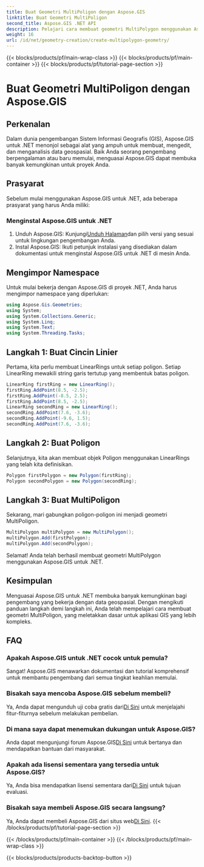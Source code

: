 ```yaml
---
title: Buat Geometri MultiPoligon dengan Aspose.GIS
linktitle: Buat Geometri MultiPoligon
second_title: Aspose.GIS .NET API
description: Pelajari cara membuat geometri MultiPolygon menggunakan Aspose.GIS untuk .NET. Panduan langkah demi langkah untuk pemula. Uji coba gratis tersedia.
weight: 16
url: /id/net/geometry-creation/create-multipolygon-geometry/
---
```


{{< blocks/products/pf/main-wrap-class >}}
{{< blocks/products/pf/main-container >}}
{{< blocks/products/pf/tutorial-page-section >}}

# Buat Geometri MultiPoligon dengan Aspose.GIS

## Perkenalan
Dalam dunia pengembangan Sistem Informasi Geografis (GIS), Aspose.GIS untuk .NET menonjol sebagai alat yang ampuh untuk membuat, mengedit, dan menganalisis data geospasial. Baik Anda seorang pengembang berpengalaman atau baru memulai, menguasai Aspose.GIS dapat membuka banyak kemungkinan untuk proyek Anda.
## Prasyarat
Sebelum mulai menggunakan Aspose.GIS untuk .NET, ada beberapa prasyarat yang harus Anda miliki:
### Menginstal Aspose.GIS untuk .NET
1.  Unduh Aspose.GIS: Kunjungi[Unduh Halaman](https://releases.aspose.com/gis/net/)dan pilih versi yang sesuai untuk lingkungan pengembangan Anda.
2. Instal Aspose.GIS: Ikuti petunjuk instalasi yang disediakan dalam dokumentasi untuk menginstal Aspose.GIS untuk .NET di mesin Anda.

## Mengimpor Namespace
Untuk mulai bekerja dengan Aspose.GIS di proyek .NET, Anda harus mengimpor namespace yang diperlukan:
```csharp
using Aspose.Gis.Geometries;
using System;
using System.Collections.Generic;
using System.Linq;
using System.Text;
using System.Threading.Tasks;
```

## Langkah 1: Buat Cincin Linier
Pertama, kita perlu membuat LinearRings untuk setiap poligon. Setiap LinearRing mewakili string garis tertutup yang membentuk batas poligon.
```csharp
LinearRing firstRing = new LinearRing();
firstRing.AddPoint(8.5, -2.5);
firstRing.AddPoint(-8.5, 2.5);
firstRing.AddPoint(8.5, -2.5);
LinearRing secondRing = new LinearRing();
secondRing.AddPoint(7.6, -3.6);
secondRing.AddPoint(-9.6, 1.5);
secondRing.AddPoint(7.6, -3.6);
```
## Langkah 2: Buat Poligon
Selanjutnya, kita akan membuat objek Poligon menggunakan LinearRings yang telah kita definisikan.
```csharp
Polygon firstPolygon = new Polygon(firstRing);
Polygon secondPolygon = new Polygon(secondRing);
```
## Langkah 3: Buat MultiPoligon
Sekarang, mari gabungkan poligon-poligon ini menjadi geometri MultiPoligon.
```csharp
MultiPolygon multiPolygon = new MultiPolygon();
multiPolygon.Add(firstPolygon);
multiPolygon.Add(secondPolygon);
```
Selamat! Anda telah berhasil membuat geometri MultiPolygon menggunakan Aspose.GIS untuk .NET.

## Kesimpulan
Menguasai Aspose.GIS untuk .NET membuka banyak kemungkinan bagi pengembang yang bekerja dengan data geospasial. Dengan mengikuti panduan langkah demi langkah ini, Anda telah mempelajari cara membuat geometri MultiPoligon, yang meletakkan dasar untuk aplikasi GIS yang lebih kompleks.
## FAQ
### Apakah Aspose.GIS untuk .NET cocok untuk pemula?
Sangat! Aspose.GIS menawarkan dokumentasi dan tutorial komprehensif untuk membantu pengembang dari semua tingkat keahlian memulai.
### Bisakah saya mencoba Aspose.GIS sebelum membeli?
 Ya, Anda dapat mengunduh uji coba gratis dari[Di Sini](https://releases.aspose.com/) untuk menjelajahi fitur-fiturnya sebelum melakukan pembelian.
### Di mana saya dapat menemukan dukungan untuk Aspose.GIS?
 Anda dapat mengunjungi forum Aspose.GIS[Di Sini](https://forum.aspose.com/c/gis/33) untuk bertanya dan mendapatkan bantuan dari masyarakat.
### Apakah ada lisensi sementara yang tersedia untuk Aspose.GIS?
 Ya, Anda bisa mendapatkan lisensi sementara dari[Di Sini](https://purchase.aspose.com/temporary-license/) untuk tujuan evaluasi.
### Bisakah saya membeli Aspose.GIS secara langsung?
 Ya, Anda dapat membeli Aspose.GIS dari situs web[Di Sini](https://purchase.aspose.com/buy).
{{< /blocks/products/pf/tutorial-page-section >}}

{{< /blocks/products/pf/main-container >}}
{{< /blocks/products/pf/main-wrap-class >}}

{{< blocks/products/products-backtop-button >}}
